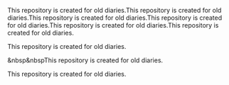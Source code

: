 This repository is created for old diaries.This repository is created for old diaries.This repository is created for old diaries.This repository is created for old diaries.This repository is created for old diaries.This repository is created for old diaries.

This repository is created for old diaries.

&nbsp&nbspThis repository is created for old diaries.

This repository is created for old diaries.